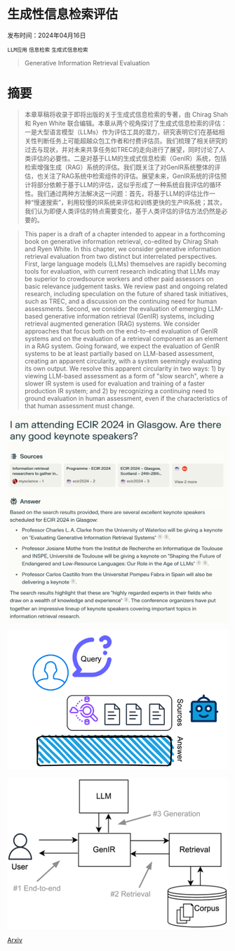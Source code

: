 # 生成性信息检索评估

发布时间：2024年04月16日

`LLM应用` `信息检索` `生成式信息检索`

> Generative Information Retrieval Evaluation

# 摘要

> 本章草稿将收录于即将出版的关于生成式信息检索的专著，由 Chirag Shah 和 Ryen White 联合编辑。本章从两个视角探讨了生成式信息检索的评估：一是大型语言模型（LLMs）作为评估工具的潜力，研究表明它们在基础相关性判断任务上可能超越众包工作者和付费评估员。我们梳理了相关研究的过去与现状，并对未来共享任务如TREC的走向进行了展望，同时讨论了人类评估的必要性。二是对基于LLM的生成式信息检索（GenIR）系统，包括检索增强生成（RAG）系统的评估。我们既关注了对GenIR系统整体的评估，也关注了RAG系统中检索组件的评估。展望未来，GenIR系统的评估预计将部分依赖于基于LLM的评估，这似乎形成了一种系统自我评估的循环性。我们通过两种方法解决这一问题：首先，将基于LLM的评估比作一种“慢速搜索”，利用较慢的IR系统来评估和训练更快的生产IR系统；其次，我们认为即便人类评估的特点需要变化，基于人类评估的评估方法仍然是必要的。

> This paper is a draft of a chapter intended to appear in a forthcoming book on generative information retrieval, co-edited by Chirag Shah and Ryen White. In this chapter, we consider generative information retrieval evaluation from two distinct but interrelated perspectives. First, large language models (LLMs) themselves are rapidly becoming tools for evaluation, with current research indicating that LLMs may be superior to crowdsource workers and other paid assessors on basic relevance judgement tasks. We review past and ongoing related research, including speculation on the future of shared task initiatives, such as TREC, and a discussion on the continuing need for human assessments. Second, we consider the evaluation of emerging LLM-based generative information retrieval (GenIR) systems, including retrieval augmented generation (RAG) systems. We consider approaches that focus both on the end-to-end evaluation of GenIR systems and on the evaluation of a retrieval component as an element in a RAG system. Going forward, we expect the evaluation of GenIR systems to be at least partially based on LLM-based assessment, creating an apparent circularity, with a system seemingly evaluating its own output. We resolve this apparent circularity in two ways: 1) by viewing LLM-based assessment as a form of "slow search", where a slower IR system is used for evaluation and training of a faster production IR system; and 2) by recognizing a continuing need to ground evaluation in human assessment, even if the characteristics of that human assessment must change.

![生成性信息检索评估](../../../paper_images/2404.08137/GenIR-UI.png)

![生成性信息检索评估](../../../paper_images/2404.08137/x1.png)

![生成性信息检索评估](../../../paper_images/2404.08137/GenIR-RAG.png)

[Arxiv](https://arxiv.org/abs/2404.08137)